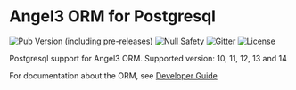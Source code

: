 # Angel3 ORM for Postgresql

![Pub Version (including pre-releases)](https://img.shields.io/pub/v/angel3_orm_postgres?include_prereleases)
[![Null Safety](https://img.shields.io/badge/null-safety-brightgreen)](https://dart.dev/null-safety)
[![Gitter](https://img.shields.io/gitter/room/angel_dart/discussion)](https://gitter.im/angel_dart/discussion)
[![License](https://img.shields.io/github/license/dukefirehawk/angel)](https://github.com/dukefirehawk/angel/tree/master/packages/orm/angel_orm_postgres/LICENSE)

Postgresql support for Angel3 ORM. Supported version: 10, 11, 12, 13 and 14

For documentation about the ORM, see [Developer Guide](https://angel3-docs.dukefirehawk.com/guides/orm)
